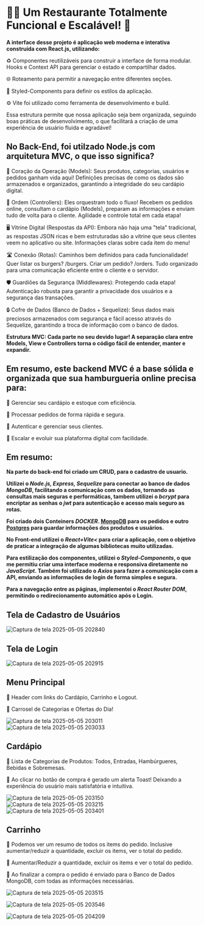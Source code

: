 <h1>🍔🍟 Um Restaurante Totalmente Funcional e Escalável! 🚀</h1>

<b>A interface desse projeto é aplicação web moderna e interativa construída com React.js, utilizando:</b>

♻️ Componentes reutilizáveis para construir a interface de forma modular.
Hooks e Context API para gerenciar o estado e compartilhar dados.

🌐 Roteamento para permitir a navegação entre diferentes seções.

🎨 Styled-Components para definir os estilos da aplicação.

⚙️ Vite foi utilizado como ferramenta de desenvolvimento e build.

Essa estrutura permite que nossa aplicação seja bem organizada, seguindo boas práticas de desenvolvimento, o que facilitará a criação de uma experiência de usuário fluida e agradável!


<h2>No Back-End, foi utilzado Node.js com arquitetura MVC, o que isso significa?</h2>

💜 Coração da Operação (Models): Seus produtos, categorias, usuários e pedidos ganham vida aqui! Definições precisas de como os dados são armazenados e organizados, garantindo a integridade do seu cardápio digital. 

📝 Ordem (Controllers): Eles orquestram todo o fluxo! Recebem os pedidos online, consultam o cardápio (Models), preparam as informações e enviam tudo de volta para o cliente. Agilidade e controle total em cada etapa! 

🖥️ Vitrine Digital (Respostas da API): Embora não haja uma "tela" tradicional, as respostas JSON ricas e bem estruturadas são a vitrine que seus clientes veem no aplicativo ou site. Informações claras sobre cada item do menu! 

🛣️ Conexão (Rotas): Caminhos bem definidos para cada funcionalidade! Quer listar os burgers? /burgers. Criar um pedido? /orders. Tudo organizado para uma comunicação eficiente entre o cliente e o servidor. 

🛡️ Guardiões da Segurança (Middlewares): Protegendo cada etapa! Autenticação robusta para garantir a privacidade dos usuários e a segurança das transações. 

🔒 Cofre de Dados (Banco de Dados + Sequelize): Seus dados mais preciosos armazenados com segurança e fácil acesso através do Sequelize, garantindo a troca de informação com o banco de dados. 

<b>Estrutura MVC: Cada parte no seu devido lugar! A separação clara entre Models, View e Controllers torna o código fácil de entender, manter e expandir.</b>

<h2>Em resumo, este backend MVC é a base sólida e organizada que sua hamburgueria online precisa para:</h2>

📌 Gerenciar seu cardápio e estoque com eficiência.

📌 Processar pedidos de forma rápida e segura.

📌 Autenticar e gerenciar seus clientes.

📌 Escalar e evoluir sua plataforma digital com facilidade.

<h2>Em resumo:</h2>

<b>Na parte do back-end foi criado um CRUD, para o cadastro de usuario.

Utilizei o <i>Node.js, Express, Sequelize </i> para conectar ao banco de dados <i>MongoDB</i>, facilitando a comunicação com os dados, tornando as consultas mais seguras e performáticas, tambem utilizei o <i>bcrypt</i> para encriptar as senhas o <i>jwt</i> para autenticação e acesso mais seguro as rotas.

Foi criado dois Conteiners <i>DOCKER</i>. <u>MongoDB</u> para os pedidos e outro <u>Postgres</u> para guardar informações dos produtos e usuários.

No Front-end utilizei o <i>React+Vite<</i> para criar a aplicação, com o objetivo de praticar a integração de algumas bibliotecas muito utilizadas. 

Para estilização dos componentes, utilizei o <i>Styled-Components</i>, o que me permitiu criar uma interface moderna e responsiva diretamente no <i>JavaScript</i>. Também foi utilizado o <i>Axios</i> para fazer a comunicação com a API, enviando as informações de login de forma simples e segura. 

Para a navegação entre as páginas, implementei o <i>React Router DOM</i>, permitindo o redirecionamento automático após o Login.</b>

<h2>Tela de Cadastro de Usuários</h2>

![Captura de tela 2025-05-05 202840](https://github.com/user-attachments/assets/e7138105-dc14-455f-a11b-f3a9bb392e72)

<h2>Tela de Login</h2>

![Captura de tela 2025-05-05 202915](https://github.com/user-attachments/assets/3cb32506-68d8-4b22-aba3-a8f823a9b94a)

<h2>Menu Principal</h2>

📌 Header com links do Cardápio, Carrinho e Logout.

📌 Carrosel de Categorias e Ofertas do Dia!

![Captura de tela 2025-05-05 203011](https://github.com/user-attachments/assets/7e197cb6-77e4-4284-ad38-abf71e6c9511)
![Captura de tela 2025-05-05 203033](https://github.com/user-attachments/assets/d952deb8-de93-4ccb-8368-7cbe46db9dfe)

<h2>Cardápio</h2>

📌 Lista de Categorias de Produtos: Todos, Entradas, Hambúrgueres, Bebidas e Sobremesas.

📌 Ao clicar no botão de compra é gerado um alerta Toast! Deixando a experiência do usuário mais satisfatória e intuitiva.

![Captura de tela 2025-05-05 203150](https://github.com/user-attachments/assets/7a56b3fb-c085-4dab-83d6-8e7456a43eb8)
![Captura de tela 2025-05-05 203215](https://github.com/user-attachments/assets/1e1caf73-7b87-4c44-93b6-038f0dd1c324)
![Captura de tela 2025-05-05 203401](https://github.com/user-attachments/assets/eac716fa-22ac-4a1a-b414-0460d356046a)

<h2>Carrinho</h2>

📌 Podemos ver um resumo de todos os items do pedido. Inclusive aumentar/reduzir a quantidade, excluir os items, ver o total do pedido.

📌 Aumentar/Reduzir a quantidade, excluir os items e ver o total do pedido.

📌 Ao finalizar a compra o pedido é enviado para o Banco de Dados MongoDB, com todas as informações necessárias.


![Captura de tela 2025-05-05 203515](https://github.com/user-attachments/assets/05dac09e-94f5-406d-bbc1-22f1f268cd5a)

![Captura de tela 2025-05-05 203546](https://github.com/user-attachments/assets/cad2ede9-5d81-4485-a1ab-19f8676f9775)

![Captura de tela 2025-05-05 204209](https://github.com/user-attachments/assets/c5f3bc56-5eaa-453d-b548-4b59ae5749f1)











